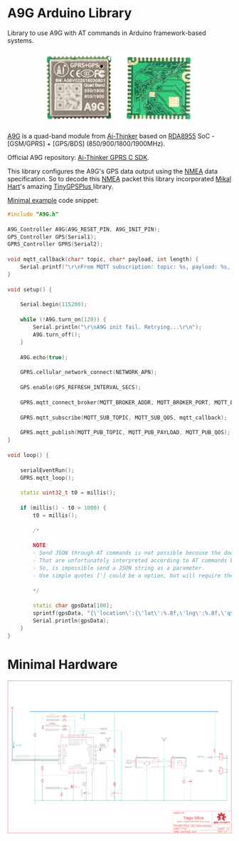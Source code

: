 # A9G Arduino Library

Library to use A9G with AT commands in Arduino framework-based systems.

<p align="center"><img src="https://github.com/TiagoPaulaSilva/A9G-Arduino-Library/blob/main/assets/A9G_Module_Preview.png" ></p>

[A9G](http://www.ai-thinker.com/pro_view-28.html) is a quad-band module from [Ai-Thinker](http://www.ai-thinker.com/) based on [RDA8955](https://w.electrodragon.com/w/images/9/97/RDA8955L_Datasheet_v1.0.0.pdf) SoC - [GSM/GPRS] + [GPS/BDS] (850/900/1800/1900MHz).

Official A9G repository: [Ai-Thinker GPRS C SDK](https://github.com/Ai-Thinker-Open/GPRS_C_SDK).

This library configures the A9G's GPS data output using the [NMEA](https://en.wikipedia.org/wiki/NMEA_0183) data specification. So to decode this [NMEA](https://en.wikipedia.org/wiki/NMEA_0183) packet this library incorporated [Mikal Hart](https://github.com/mikalhart)'s amazing [TinyGPSPlus ](https://github.com/mikalhart/TinyGPSPlus) library.


[Minimal example](https://github.com/TiagoPaulaSilva/A9G-Arduino-Library/blob/main/examples/simple/main.cpp) code snippet: 
```c++
#include "A9G.h"

A9G_Controller A9G(A9G_RESET_PIN, A9G_INIT_PIN);
GPS_Controller GPS(Serial1);
GPRS_Controller GPRS(Serial2);

void mqtt_callback(char* topic, char* payload, int length) {
	Serial.printf("\r\nFrom MQTT subscription: topic: %s, payload: %s, length: %d\r\n\r\n", topic, payload, length);
}

void setup() {

	Serial.begin(115200);

	while (!A9G.turn_on(120)) {
		Serial.println("\r\nA9G init fail. Retrying...\r\n");
		A9G.turn_off();
	}

	A9G.echo(true);

	GPRS.cellular_network_connect(NETWORK_APN);

	GPS.enable(GPS_REFRESH_INTERVAL_SECS);

	GPRS.mqtt_connect_broker(MQTT_BROKER_ADDR, MQTT_BROKER_PORT, MQTT_BROKER_AUTH_USER, MQTT_BROKER_AUTH_PASSWORD, MQTT_CLIENT_ID, MQTT_CLIENT_KEEPALIVE_SECS);

	GPRS.mqtt_subscribe(MQTT_SUB_TOPIC, MQTT_SUB_QOS, mqtt_callback);

	GPRS.mqtt_publish(MQTT_PUB_TOPIC, MQTT_PUB_PAYLOAD, MQTT_PUB_QOS);
}

void loop() {

	serialEventRun();
	GPRS.mqtt_loop();

	static uint32_t t0 = millis();

	if (millis() - t0 > 1000) {
		t0 = millis();
		
		/*
		
		NOTE:
		- Send JSON through AT commands is not possible becouse the double quotes ["].
		- That are unfortunately interpreted according to AT commands ETSI specification as the beginning of a string parameter.
		- So, is impossible send a JSON string as a parameter.
		- Use simple quotes ['] could be a option, but will require the server to replace it with double quotes.
		
		*/

		static char gpsData[100];
		sprintf(gpsData, "{\'location\':{\'lat\':%.8f,\'lng\':%.8f,\'qty\':%.0f}}", GPS.location(LAT), GPS.location(LNG), GPS.location(QTY));
		Serial.println(gpsData);
	}
}
```

# Minimal Hardware

<p align="center"><a href="https://github.com/TiagoPaulaSilva/A9G-Arduino-Library/blob/main/assets/A9G%20Minimal%20Hardware/A9G%20Minimal%20Hardware.pdf"><img src="https://github.com/TiagoPaulaSilva/A9G-Arduino-Library/blob/main/assets/schematic_preview.png"  title="Circuit Preview" alt="PDF Download"></a></p>
